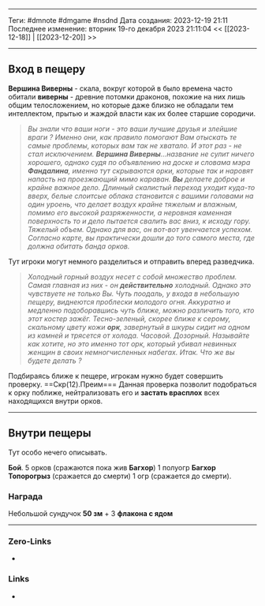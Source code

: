 ___
Теги: #dmnote #dmgame #nsdnd 
Дата создания: 2023-12-19 21:11 
Последнее изменение: вторник 19-го декабря 2023 21:11:04
<< [[2023-12-18]] | [[2023-12-20]] >> 
___
## Вход в пещеру

**Вершина Виверны** - скала, вокруг которой в было времена часто обитали **виверны** - древние потомки драконов, похожие на них лишь общим телосложением, но которые даже близко не обладали тем интеллектом, прытью и жаждой власти как их более старшие сородичи.

>*Вы знали что ваши ноги - это ваши лучшие друзья и злейшие враги ? Именно они, как правило помогают Вам отыскать те самые проблемы, которых вам так не хватало. И этот раз - не стал исключением. **Вершина Виверны**...название не сулит ничего хорошего, однако судя по объявлению на доске и словама мэра **Фандалина**, именно тут скрываются орки, которые так и наровят напасть на проезжающий мимо караван. **Вы** делаете доброе и крайне важное дело.
>Длинный скалистый переход уходит куда-то вверх, белые слоитсые облака становится с вашими головами на один уроень, что делает воздух крайне тяжелым и влажным, помимо его высокой разряженности, а неровная каменная поверхность то и дело пытается свалить вас вниз, к исходу гору. Тяжелый объем. Однако для вас, он вот-вот увенчается успехом.
>Согласно карте, вы практически дошли до того самого места, где должна обитать банда орков.*

Тут игроки могут немного разделиться и отправить вперед разведчика.

>*Холодный горный воздух несет с собой множество проблем. Самая главная из них - он **действительно** холодный. Однако это чувствуете не только Вы. Чуть поодаль, у входа в небольшую пещеру, виднеются проблески молодого огня. Аккуратно и медленно подоборавшись чуть ближе, можно различить того, кто этот костер зажёг. Тесно-зеленый, скорее ближе к серому, скальному цвету кожи **орк**, завернутый в шкуры сидит на одном из камней и трясется от холода. Часовой. Дозорный. Называйте как хотите, но это именно тот орк, который убивал невинных женщин в своих немногчисленных набегах. Итак. Что же вы будете делать ?*

Подбираясь ближе к пещере, игрокам нужно будет совершить проверку.
==Скр(12).Преим===
Данная проверка позволит подобраться к орку поближе, нейтрализовать его и **застать врасплох** всех находящихся внутри орков.

---
## Внутри пещеры

Тут особо нечего описывать.

**Бой**.
5 орков (сражаются пока жив **Багхор**)
1 полуогр **Багхор Топорогрыз** (сражается до смерти)
1 огр (сражается до смерти).

### Награда

Небольшой сундучок  **50 зм** + 3 **флакона с ядом**
___
### Zero-Links
- 

### Links
- 

